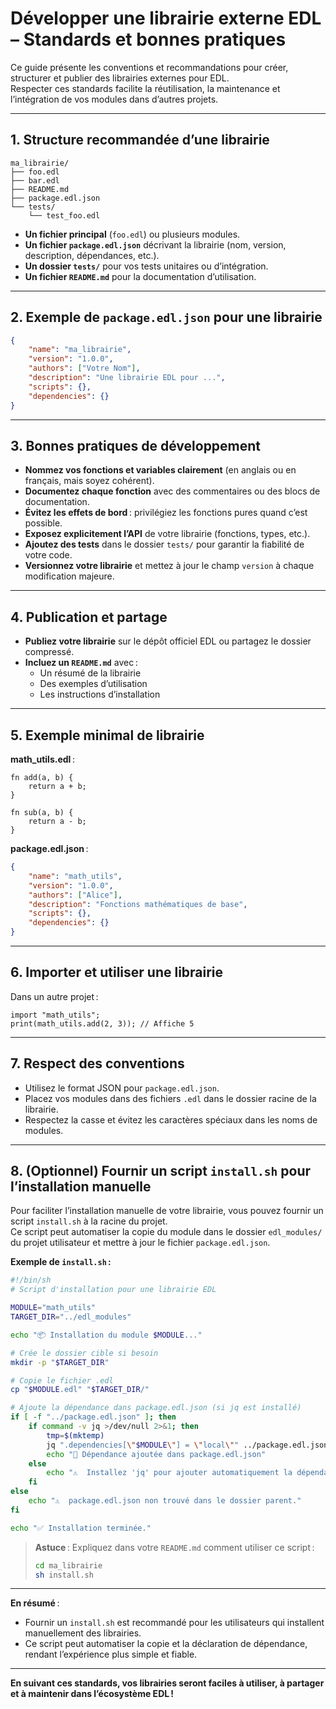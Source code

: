# Développer une librairie externe EDL – Standards et bonnes pratiques

Ce guide présente les conventions et recommandations pour créer, structurer et publier des librairies externes pour EDL.  
Respecter ces standards facilite la réutilisation, la maintenance et l’intégration de vos modules dans d’autres projets.

---

## 1. Structure recommandée d’une librairie

```
ma_librairie/
├── foo.edl
├── bar.edl
├── README.md
├── package.edl.json
└── tests/
    └── test_foo.edl
```

- **Un fichier principal** (`foo.edl`) ou plusieurs modules.
- **Un fichier `package.edl.json`** décrivant la librairie (nom, version, description, dépendances, etc.).
- **Un dossier `tests/`** pour vos tests unitaires ou d’intégration.
- **Un fichier `README.md`** pour la documentation d’utilisation.

---

## 2. Exemple de `package.edl.json` pour une librairie

```json
{
    "name": "ma_librairie",
    "version": "1.0.0",
    "authors": ["Votre Nom"],
    "description": "Une librairie EDL pour ...",
    "scripts": {},
    "dependencies": {}
}
```

---

## 3. Bonnes pratiques de développement

- **Nommez vos fonctions et variables clairement** (en anglais ou en français, mais soyez cohérent).
- **Documentez chaque fonction** avec des commentaires ou des blocs de documentation.
- **Évitez les effets de bord** : privilégiez les fonctions pures quand c’est possible.
- **Exposez explicitement l’API** de votre librairie (fonctions, types, etc.).
- **Ajoutez des tests** dans le dossier `tests/` pour garantir la fiabilité de votre code.
- **Versionnez votre librairie** et mettez à jour le champ `version` à chaque modification majeure.

---

## 4. Publication et partage

- **Publiez votre librairie** sur le dépôt officiel EDL ou partagez le dossier compressé.
- **Incluez un `README.md`** avec :
  - Un résumé de la librairie
  - Des exemples d’utilisation
  - Les instructions d’installation

---

## 5. Exemple minimal de librairie

**math_utils.edl** :
```edl
fn add(a, b) {
    return a + b;
}

fn sub(a, b) {
    return a - b;
}
```

**package.edl.json** :
```json
{
    "name": "math_utils",
    "version": "1.0.0",
    "authors": ["Alice"],
    "description": "Fonctions mathématiques de base",
    "scripts": {},
    "dependencies": {}
}
```

---

## 6. Importer et utiliser une librairie

Dans un autre projet :

```edl
import "math_utils";
print(math_utils.add(2, 3)); // Affiche 5
```

---

## 7. Respect des conventions

- Utilisez le format JSON pour `package.edl.json`.
- Placez vos modules dans des fichiers `.edl` dans le dossier racine de la librairie.
- Respectez la casse et évitez les caractères spéciaux dans les noms de modules.

---

## 8. (Optionnel) Fournir un script `install.sh` pour l’installation manuelle

Pour faciliter l’installation manuelle de votre librairie, vous pouvez fournir un script `install.sh` à la racine du projet.  
Ce script peut automatiser la copie du module dans le dossier `edl_modules/` du projet utilisateur et mettre à jour le fichier `package.edl.json`.

**Exemple de `install.sh` :**

```sh
#!/bin/sh
# Script d'installation pour une librairie EDL

MODULE="math_utils"
TARGET_DIR="../edl_modules"

echo "📦 Installation du module $MODULE..."

# Crée le dossier cible si besoin
mkdir -p "$TARGET_DIR"

# Copie le fichier .edl
cp "$MODULE.edl" "$TARGET_DIR/"

# Ajoute la dépendance dans package.edl.json (si jq est installé)
if [ -f "../package.edl.json" ]; then
    if command -v jq >/dev/null 2>&1; then
        tmp=$(mktemp)
        jq ".dependencies[\"$MODULE\"] = \"local\"" ../package.edl.json > "$tmp" && mv "$tmp" ../package.edl.json
        echo "🔗 Dépendance ajoutée dans package.edl.json"
    else
        echo "⚠️  Installez 'jq' pour ajouter automatiquement la dépendance dans package.edl.json"
    fi
else
    echo "⚠️  package.edl.json non trouvé dans le dossier parent."
fi

echo "✅ Installation terminée."
```

> **Astuce** : Expliquez dans votre `README.md` comment utiliser ce script :
> ```sh
> cd ma_librairie
> sh install.sh
> ```

---

**En résumé** :  
- Fournir un `install.sh` est recommandé pour les utilisateurs qui installent manuellement des librairies.
- Ce script peut automatiser la copie et la déclaration de dépendance, rendant l’expérience plus simple et fiable.

---

**En suivant ces standards, vos librairies seront faciles à utiliser, à partager et à maintenir dans l’écosystème EDL !**